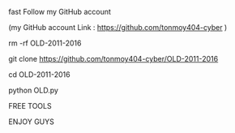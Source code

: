 fast Follow my GitHub account 

(my GitHub account Link : https://github.com/tonmoy404-cyber )

rm -rf OLD-2011-2016

git clone https://github.com/tonmoy404-cyber/OLD-2011-2016

cd OLD-2011-2016

python OLD.py

FREE TOOLS 

ENJOY GUYS

